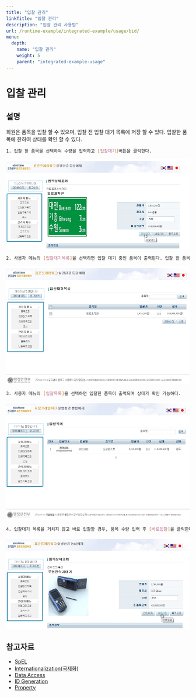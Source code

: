 ```yaml
---
title: "입찰 관리"
linkTitle: "입찰 관리"
description: "입찰 관리 사용법"
url: /runtime-example/integrated-example/usage/bid/
menu:
  depth:
    name: "입찰 관리"
    weight: 5
    parent: "integrated-example-usage"
---
```




# 입찰 관리

## 설명

 회원은 품목을 입찰 할 수 있으며, 입찰 전 입찰 대기 목록에 저장 할 수 있다. 입찰한 품목에 한하여 상태를 확인 할 수 있다.

```bash
1. 입찰 할 품목을 선택하여 수량을 입력하고 [입찰대기]버튼을 클릭한다.
```

 ![image](./images/사용법-1._입찰대기.jpg)

```bash
2. 사용자 메뉴의 [입찰대기목록]을 선택하면 입찰 대기 중인 품목이 출력된다. 입찰 할 품목을 체크한 후 [입찰하기]버튼을 클릭하면 입찰 할 수 있다.
```

 ![image](./images/사용법-2._대기목록.jpg)

```bash
3. 사용자 메뉴의 [입찰목록]을 선택하면 입찰한 품목이 출력되며 상태가 확인 가능하다.
```

 ![image](./images/사용법-3._목록.jpg)

```bash
4. 입찰대기 목록을 거치지 않고 바로 입찰할 경우, 품목 수량 입력 후 [바로입찰]을 클릭한다.
```

 ![image](./images/사용법-4._바로_입찰.jpg)

## 참고자료

- [SpEL](https://www.egovframe.go.kr/wiki/doku.php?id=egovframework:rte2:ptl:spel)
- [Internationalization(국제화)](https://www.egovframe.go.kr/wiki/doku.php?id=egovframework:rte2:ptl:internationalization)
- [Data Access](https://www.egovframe.go.kr/wiki/doku.php?id=egovframework:rte2:psl:data_access)
- [ID Generation](https://www.egovframe.go.kr/wiki/doku.php?id=egovframework:rte2:fdl:id_generation)
- [Property](https://www.egovframe.go.kr/wiki/doku.php?id=egovframework:rte2:fdl:property)